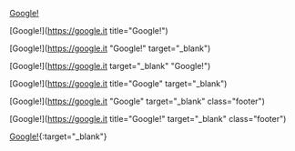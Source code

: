 <head>
<meta charset="utf-8">
 <base target="_blank">
</head>

[Google!](https://google.it "Google!")

[Google!](https://google.it title="Google!")

[Google!](https://google.it "Google!" target="_blank")

[Google!](https://google.it target="_blank" "Google!")

[Google!](https://google.it title="Google" target="_blank")

[Google!](https://google.it "Google" target="_blank" class="footer")

[Google!](https://google.it title="Google!" target="_blank" class="footer")

[Google!](https://google.it){:target="_blank"}
